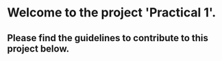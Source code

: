 # Welcome to the project 'Practical 1'. 
## Please find the guidelines to contribute to this project below. 
